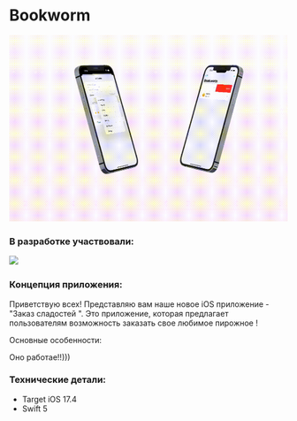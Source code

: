 # Bookworm

![Альтернативный текст](Bookworm/Bookworm/BookGif.gif)
### В разработке участвовали:
<p align="left"> 
<a href="https://github.com/NaumenkoVanya">
<img src="https://img.shields.io/badge/NaumenkoVanya-yellow"/></a>
</p>

### Концепция приложения:
Приветствую всех! Представляю вам наше новое iOS приложение - "Заказ сладостей ". Это приложение, которая предлагает пользователям возможность заказать свое любимое пирожное !

Основные особенности:

Оно работае!!)))

### Технические детали:
- Target iOS 17.4
- Swift 5

